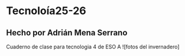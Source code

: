 # Tecnoloía25-26
## Hecho por Adrián Mena Serrano
Cuaderno de clase para tecnologia 4 de ESO A
![fotos del invernadero]
